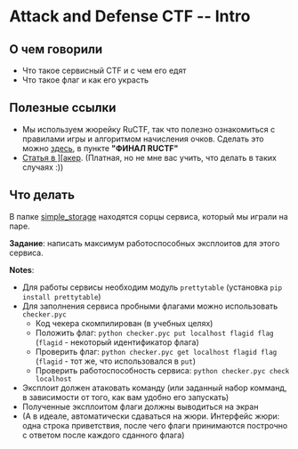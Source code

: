 # Attack and Defense CTF -- Intro

## О чем говорили
- Что такое сервисный CTF и с чем его едят
- Что такое флаг и как его украсть


## Полезные ссылки
- Мы используем жюрейку RuCTF, так что полезно ознакомиться с правилами игры и алгоритмом начисления очков. Сделать это можно [здесь](https://ructf.org/2017/rules/), в пункте **"ФИНАЛ RUCTF"**
- [Статья в \]\[акер](https://xakep.ru/2016/06/14/ctf/). (Платная, но не мне вас учить, что делать в таких случаях :))

## Что делать
В папке [simple_storage](simple_storage) находятся сорцы сервиса, который мы играли на паре.
 
**Задание**: написать максимум работоспособных эксплоитов для этого сервиса.

**Notes**:
- Для работы сервисы необходим модуль `prettytable` (установка `pip install prettytable`)
- Для заполнения сервиса пробными флагами можно использовать `checker.pyc`
  + Код чекера скомпилирован (в учебных целях)
  + Положить флаг: 
    `python checker.pyc put localhost flagid flag` (`flagid` - некоторый идентификатор флага)
  + Проверить флаг: 
    `python checker.pyc get localhost flagid flag` (`flagid` - тот же, что использовался в `put`)
  + Проверить работоспособность сервиса: 
    `python checker.pyc check localhost`
- Эксплоит должен атаковать команду (или заданный набор комманд, в зависимости от того, как вам удобно его запускать)
- Полученные эксплоитом флаги должны выводиться на экран 
- (А в идеале, автоматически сдаваться на жюри. Интерфейс жюри: одна строка приветствия, после чего флаги принимаются построчно с ответом после каждого сданного флага)
